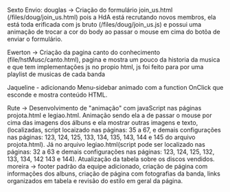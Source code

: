Sexto Envio:
  douglas -> Criação do formulário join_us.html (/files/doug/join_us.html) pois a HdA está recrutando novos membros, ela está toda erificada com js bruto (/files/doug/join_us.js) e possui uma animação de trocar a cor do body ao passar o mouse em cima do botõa de enviar o formulário.
 
  Ewerton -> Criação da pagina canto do conhecimento (file/hstMusc/canto.html), pagina e mostra um pouco da historia da musica e que tem implementações js no propio html, js foi feito para por uma playlist de musicas de cada banda 
  
  Jaqueline - adicionando Menu-sidebar animado com a  function OnClick que esconde e mostra conteúdo HTML.
 
  Rute -> Desenvolvimento de "animação" com javaScript nas páginas projota.html e legiao.html.
     Animação sendo ela a de passar o mouse por cima das imagens dos álbuns e ela mostrar outras imagens e texto, (localizadas, script locaizado nas páginas: 35 a 67, e demais configurações nas páginas: 123, 124, 125, 133, 134, 135, 143, 144 e 145 do arquivo projota.html). Já no arquivo legiao.html(script pode ser localizado nas páginas: 32 a 63 e demais configurações nas páginas: 123, 124, 125, 132, 133, 134, 142 143 e 144). Atualização da tabela sobre os discos vendidos.
     moreira -> footer padrão da equipe adicionado, criação de página com informações dos albuns, criação de página com fotografias da banda, links organizados em tabela e revisão do estilo em geral da página.
